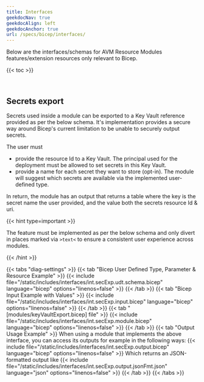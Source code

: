 ```yaml
---
title: Interfaces
geekdocNav: true
geekdocAlign: left
geekdocAnchor: true
url: /specs/bicep/interfaces/
---
```


Below are the interfaces/schemas for AVM Resource Modules features/extension resources only relevant to Bicep.

{{< toc >}}

<br>

## Secrets export

Secrets used inside a module can be exported to a Key Vault reference provided as per the below schema.
It's implementation provides a secure way around Bicep's current limitation to be unable to securely output secrets.

The user must
- provide the resource Id to a Key Vault. The principal used for the deployment must be allowed to set secrets in this Key Vault.
- provide a name for each secret they want to store (opt-in). The module will suggest which secrets are available via the implemented user-defined type.

In return, the module has an output that returns a table where the key is the secret name the user provided, and the value both the secrets resource Id & uri.

{{< hint type=important >}}

The feature must be implemented as per the below schema and only divert in places marked via `>text<` to ensure a consistent user experience across modules.

{{< /hint >}}

{{< tabs "diag-settings" >}}
  {{< tab "Bicep User Defined Type, Parameter & Resource Example" >}}
  {{< include file="/static/includes/interfaces/int.secExp.udt.schema.bicep" language="bicep" options="linenos=false" >}}
  {{< /tab >}}
  {{< tab "Bicep Input Example with Values" >}}
  {{< include file="/static/includes/interfaces/int.secExp.input.bicep" language="bicep" options="linenos=false" >}}
  {{< /tab >}}
  {{< tab "[modules/keyVaultExport.bicep] file" >}}
  {{< include file="/static/includes/interfaces/int.secExp.module.bicep" language="bicep" options="linenos=false" >}}
  {{< /tab >}}
  {{< tab "Output Usage Example" >}}
  When using a module that implements the above interface, you can access its outputs for example in the following ways:
  {{< include file="/static/includes/interfaces/int.secExp.output.bicep" language="bicep" options="linenos=false" >}}
  Which returns an JSON-formatted output like
  {{< include file="/static/includes/interfaces/int.secExp.output.jsonFmt.json" language="json" options="linenos=false" >}}
  {{< /tab >}}
{{< /tabs >}}

<br>
